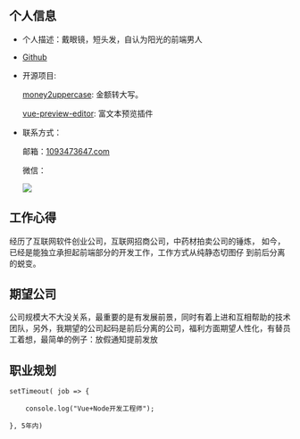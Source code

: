 ## 个人信息

-   个人描述：戴眼镜，短头发，自认为阳光的前端男人
    
-   [Github](https://github.com/parchments)
    
-   开源项目:
    
    [money2uppercase](https://www.npmjs.com/package/money2uppercase): 金额转大写。
    
    [vue-preview-editor](https://www.npmjs.com/package/vue-preview-editor): 富文本预览插件
    
-   联系方式：
    
    邮箱：[1093473647.com](http://1093473647.com)
    
    微信：
    
    ![](https://oscimg.oschina.net/oscnet/up-22ec72db78c99f52ea22b13b21a454e86a6.png)
    


## 工作心得

经历了互联网软件创业公司，互联网招商公司，中药材拍卖公司的锤炼， 如今，已经是能独立承担起前端部分的开发工作，工作方式从纯静态切图仔 到前后分离的蜕变。

## 期望公司

公司规模大不大没关系，最重要的是有发展前景，同时有着上进和互相帮助的技术团队，另外，我期望的公司起码是前后分离的公司，福利方面期望人性化，有替员工着想，最简单的例子：放假通知提前发放

## 职业规划
```
setTimeout( job => {

    console.log("Vue+Node开发工程师");

}, 5年内)
```